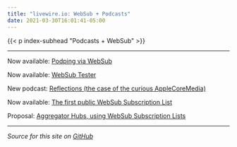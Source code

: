 ```yaml
---
title: "livewire.io: WebSub + Podcasts"
date: 2021-03-30T16:01:41-05:00
---
```


{{< p index-subhead "Podcasts + WebSub" >}}

---

Now available: [Podping via WebSub](/podping-via-websub)

Now available: [WebSub Tester](/websub-tester)

New podcast: [Reflections (the case of the curious AppleCoreMedia)](/new-podcast-reflections)

Now available: [The first public WebSub Subscription List](/first-public-subscription-list)

Proposal: [Aggregator Hubs, using WebSub Subscription Lists](/aggregator-hubs)

---

*Source for this site on [GitHub](https://github.com/skymethod/livewire-web)*
